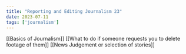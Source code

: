 ```yaml
---
title: "Reporting and Editing Journalism 23"
date: 2023-07-11
tags: ['journalism']
---
```


[[Basics of Journalism]] 
[[What to do if someone requests you to delete footage of them]]
[[News Judgement or selection of stories]]
